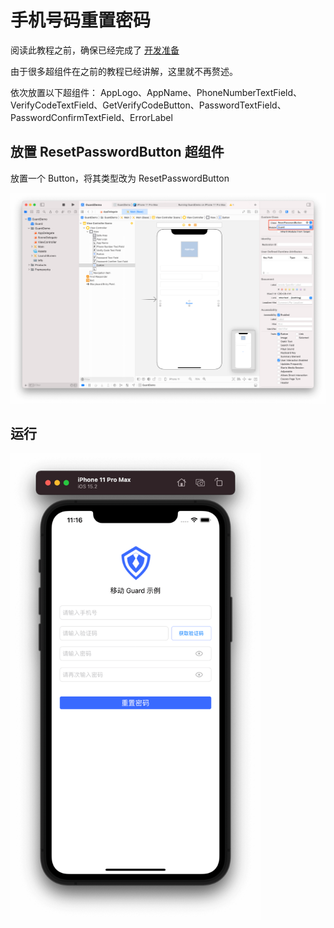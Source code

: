 # 手机号码重置密码

<LastUpdated/>

阅读此教程之前，确保已经完成了 [开发准备](/reference-new/Mobile-and-client-applications/sdk-for-ios/develop)

由于很多超组件在之前的教程已经讲解，这里就不再赘述。

依次放置以下超组件： AppLogo、AppName、PhoneNumberTextField、VerifyCodeTextField、GetVerifyCodeButton、PasswordTextField、PasswordConfirmTextField、ErrorLabel

## 放置 ResetPasswordButton 超组件

放置一个 Button，将其类型改为 ResetPasswordButton

![](./images/reset-password-by-phone1.png)

## 运行

<img src="./images/reset-password-by-phone2.png" alt="drawing" width="400"/>
